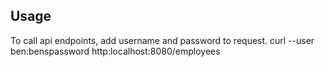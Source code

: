 ## Usage
To call api endpoints, add username and password to request. 
    curl --user ben:benspassword http:localhost:8080/employees
